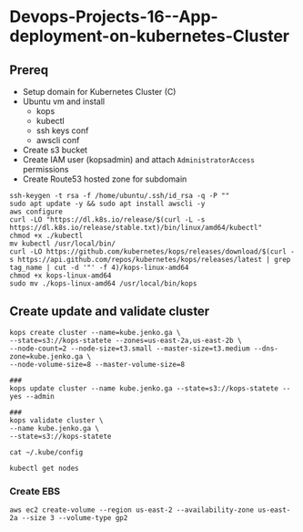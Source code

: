# Devops-Projects-16--App-deployment-on-kubernetes-Cluster
## Prereq

* Setup domain for Kubernetes Cluster (C)
* Ubuntu vm and install
  * kops
  * kubectl
  * ssh keys conf
  * awscli conf
* Create s3 bucket
* Create IAM user (kopsadmin) and attach `AdministratorAccess` permissions
* Create Route53 hosted zone for subdomain


```
ssh-keygen -t rsa -f /home/ubuntu/.ssh/id_rsa -q -P ""
sudo apt update -y && sudo apt install awscli -y
aws configure
curl -LO "https://dl.k8s.io/release/$(curl -L -s https://dl.k8s.io/release/stable.txt)/bin/linux/amd64/kubectl"
chmod +x ./kubectl
mv kubectl /usr/local/bin/
curl -LO https://github.com/kubernetes/kops/releases/download/$(curl -s https://api.github.com/repos/kubernetes/kops/releases/latest | grep tag_name | cut -d '"' -f 4)/kops-linux-amd64
chmod +x kops-linux-amd64
sudo mv ./kops-linux-amd64 /usr/local/bin/kops
```

## Create update and validate cluster

```
kops create cluster --name=kube.jenko.ga \ 
--state=s3://kops-statete --zones=us-east-2a,us-east-2b \ 
--node-count=2 --node-size=t3.small --master-size=t3.medium --dns-zone=kube.jenko.ga \ 
--node-volume-size=8 --master-volume-size=8

###
kops update cluster --name kube.jenko.ga --state=s3://kops-statete --yes --admin

###
kops validate cluster \
--name kube.jenko.ga \
--state=s3://kops-statete

cat ~/.kube/config

kubectl get nodes
```

### Create EBS

`aws ec2 create-volume --region us-east-2 --availability-zone us-east-2a --size 3 --volume-type gp2`

